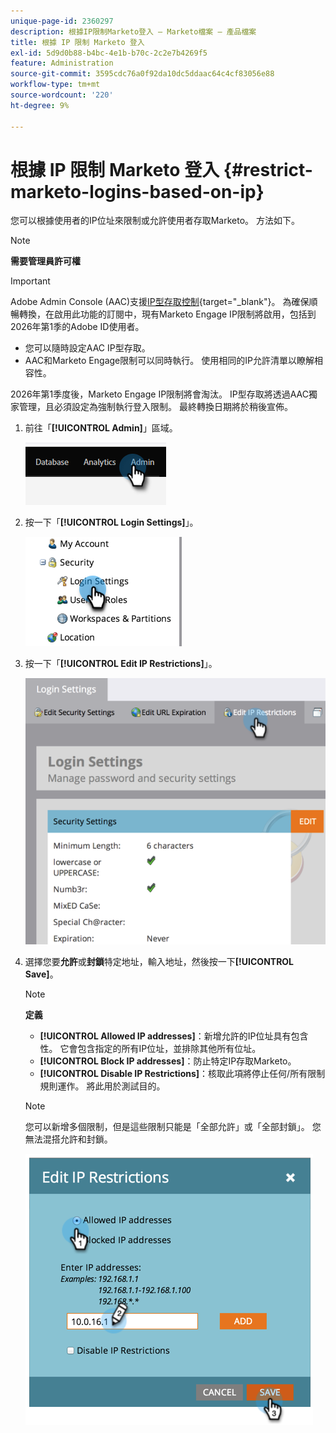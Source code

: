 ```yaml
---
unique-page-id: 2360297
description: 根據IP限制Marketo登入 — Marketo檔案 — 產品檔案
title: 根據 IP 限制 Marketo 登入
exl-id: 5d9d0b88-b4bc-4e1b-b70c-2c2e7b4269f5
feature: Administration
source-git-commit: 3595cdc76a0f92da10dc5ddaac64c4cf83056e88
workflow-type: tm+mt
source-wordcount: '220'
ht-degree: 9%

---
```


# 根據 IP 限制 Marketo 登入 {#restrict-marketo-logins-based-on-ip}

您可以根據使用者的IP位址來限制或允許使用者存取Marketo。 方法如下。

>[!NOTE]
>
>**需要管理員許可權**

>[!IMPORTANT]
>
>Adobe Admin Console (AAC)支援[IP型存取控制](https://helpx.adobe.com/enterprise/using/ip-based-access.html){target="_blank"}。 為確保順暢轉換，在啟用此功能的訂閱中，現有Marketo Engage IP限制將啟用，包括到2026年第1季的Adobe ID使用者。
>
>* 您可以隨時設定AAC IP型存取。
>* AAC和Marketo Engage限制可以同時執行。 使用相同的IP允許清單以瞭解相容性。
>
>2026年第1季度後，Marketo Engage IP限制將會淘汰。 IP型存取將透過AAC獨家管理，且必須設定為強制執行登入限制。 最終轉換日期將於稍後宣佈。

1. 前往「**[!UICONTROL Admin]**」區域。

   ![](assets/restrict-marketo-logins-based-on-ip-1.png)

1. 按一下「**[!UICONTROL Login Settings]**」。

   ![](assets/restrict-marketo-logins-based-on-ip-2.png)

1. 按一下「**[!UICONTROL Edit IP Restrictions]**」。

   ![](assets/restrict-marketo-logins-based-on-ip-3.png)

1. 選擇您要&#x200B;**允許**&#x200B;或&#x200B;**封鎖**&#x200B;特定地址，輸入地址，然後按一下&#x200B;**[!UICONTROL Save]**。

   >[!NOTE]
   >
   >**定義**
   >
   >* **[!UICONTROL Allowed IP addresses]**：新增允許的IP位址具有包含性。 它會包含指定的所有IP位址，並排除其他所有位址。
   >* **[!UICONTROL Block IP addresses]**：防止特定IP存取Marketo。
   >* **[!UICONTROL Disable IP Restrictions]**：核取此項將停止任何/所有限制規則運作。 將此用於測試目的。

   >[!NOTE]
   >
   >您可以新增多個限制，但是這些限制只能是「全部允許」或「全部封鎖」。 您無法混搭允許和封鎖。

   ![](assets/restrict-marketo-logins-based-on-ip-4.png)
